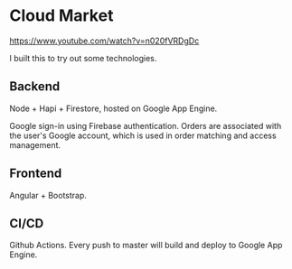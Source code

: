 # Cloud Market
https://www.youtube.com/watch?v=n020fVRDgDc

I built this to try out some technologies.

## Backend
Node + Hapi + Firestore, hosted on Google App Engine.

Google sign-in using Firebase authentication. Orders are associated with the user's Google account, which is used in order matching and access management.

## Frontend
Angular + Bootstrap.

## CI/CD
Github Actions. Every push to master will build and deploy to Google App Engine.
